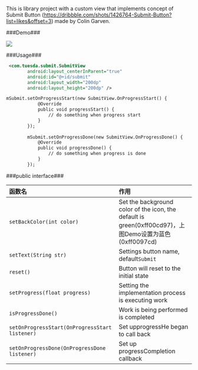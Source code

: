 This is library project with a custom view that implements concept of Submit Button (<https://dribbble.com/shots/1426764-Submit-Button?list=likes&offset=3>) made by Colin Garven.  

###Demo###

![](gifs/submitview.gif)

###Usage###

``` xml
 <com.tuesda.submit.SubmitView
        android:layout_centerInParent="true"
        android:id="@+id/submit"
        android:layout_width="200dp"
        android:layout_height="200dp" />
```

``` xml
mSubmit.setOnProgressStart(new SubmitView.OnProgressStart() {
            @Override
            public void progressStart() {
                // do something when progress start
            }
        });
        
        mSubmit.setOnProgressDone(new SubmitView.OnProgressDone() {
            @Override
            public void progressDone() {
                // do something when progress is done
            }
        });
```

###public interface###

| 函数名 |  作用|
|:------|:-----|
|`setBackColor(int color)`| Set the background color of the icon, the default is green(0xff00cd97)，上图Demo设置为蓝色(0xff0097cd)|
|`setText(String str)`|Settings button name, default`Submit`|
|`reset()`|Button will reset to the initial state|
|`setProgress(float progress)`|Setting the implementation process is executing work|
|`isProgressDone()`| Work is being performed is completed|
|`setOnProgressStart(OnProgressStart listener)`|Set upprogressHe began to call back|
|`setOnProgressDone(OnProgressDone listener)` | Set up progressCompletion callback|
